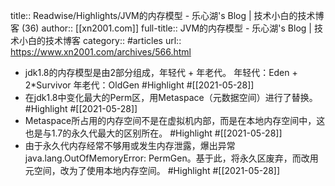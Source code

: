 title:: Readwise/Highlights/JVM的内存模型 - 乐心湖's Blog | 技术小白的技术博客 (36)
author:: [[xn2001.com]]
full-title:: JVM的内存模型 - 乐心湖's Blog | 技术小白的技术博客
category:: #articles
url:: https://www.xn2001.com/archives/566.html

- jdk1.8的内存模型是由2部分组成，年轻代 + 年老代。
  年轻代：Eden + 2*Survivor
  年老代：OldGen #Highlight #[[2021-05-28]]
- 在jdk1.8中变化最大的Perm区，用Metaspace（元数据空间）进行了替换。 #Highlight #[[2021-05-28]]
- Metaspace所占用的内存空间不是在虚拟机内部，而是在本地内存空间中，这也是与1.7的永久代最大的区别所在。 #Highlight #[[2021-05-28]]
- 由于永久代内存经常不够用或发生内存泄露，爆出异常java.lang.OutOfMemoryError: PermGen。基于此，将永久区废弃，而改用元空间，改为了使用本地内存空间。 #Highlight #[[2021-05-28]]